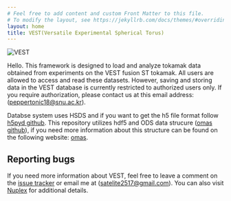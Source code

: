 ```yaml
---
# Feel free to add content and custom Front Matter to this file.
# To modify the layout, see https://jekyllrb.com/docs/themes/#overriding-theme-defaults
layout: home
title: VEST(Versatile Experimental Spherical Torus)
---
```


![VEST](https://satelite2517.github.io/vest/assets/images/IMG_3873.jpg)

Hello. This framework is designed to load and analyze tokamak data obtained from experiments on the VEST fusion ST tokamak. All users are allowed to access and read these datasets. However, saving and storing data in the VEST database is currently restricted to authorized users only. If you require authorization, please contact us at this email address: (peppertonic18@snu.ac.kr).

Databse system uses HSDS and if you want to get the h5 file format follow [h5pyd github](https://github.com/HDFGroup/h5pyd). This repository utilizes hdf5 and ODS data strucure ([omas github](https://github.com/gafusion/omas?tab=readme-ov-file)), if you need more information about this structure can be found on the following website: [omas](https://gafusion.github.io/omas/).


## Reporting bugs

If you need more information about VEST, feel free to leave a comment on the [issue tracker](https://github.com/satelite2517/vest/issues) or email me at (satelite2517@gmail.com). You can also visit [Nuplex](http://nuplex.snu.ac.kr) for additional details.